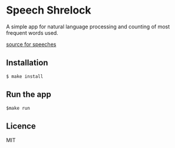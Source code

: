 # Speech Shrelock

A simple app for natural language processing and counting of most frequent words used.


[source for speeches](https://www.fridaysforfuture.org/greta-speeches)

## Installation
```
$ make install
```

## Run the app
```
$make run
```

## Licence
MIT
